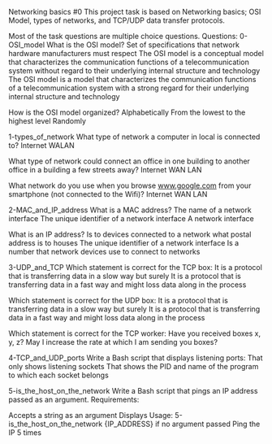 Networking basics #0
This project task is based on Networking basics; OSI Model, types of networks, and TCP/UDP data transfer protocols.

Most of the task questions are multiple choice questions.
Questions:
0-OSI_model
What is the OSI model?
Set of specifications that network hardware manufacturers must respect
The OSI model is a conceptual model that characterizes the communication functions of a telecommunication system without regard to their underlying internal structure and technology
The OSI model is a model that characterizes the communication functions of a telecommunication system with a strong regard for their underlying internal structure and technology


How is the OSI model organized?
Alphabetically
From the lowest to the highest level
Randomly

1-types_of_network
What type of network a computer in local is connected to?
Internet
WALAN

What type of network could connect an office in one building to another office in a building a few streets away?
Internet
WAN
LAN

What network do you use when you browse www.google.com from your smartphone (not connected to the Wifi)?
Internet
WAN
LAN

2-MAC_and_IP_address
What is a MAC address?
The name of a network interface
The unique identifier of a network interface
A network interface

What is an IP address?
Is to devices connected to a network what postal address is to houses
The unique identifier of a network interface
Is a number that network devices use to connect to networks

3-UDP_and_TCP
Which statement is correct for the TCP box:
It is a protocol that is transferring data in a slow way but surely
It is a protocol that is transferring data in a fast way and might loss data along in the process

Which statement is correct for the UDP box:
It is a protocol that is transferring data in a slow way but surely
It is a protocol that is transferring data in a fast way and might loss data along in the process

Which statement is correct for the TCP worker:
Have you received boxes x, y, z?
May I increase the rate at which I am sending you boxes?

4-TCP_and_UDP_ports
Write a Bash script that displays listening ports:
That only shows listening sockets
That shows the PID and name of the program to which each socket belongs

5-is_the_host_on_the_network
Write a Bash script that pings an IP address passed as an argument.
Requirements:

Accepts a string as an argument
Displays Usage: 5-is_the_host_on_the_network {IP_ADDRESS} if no argument passed
Ping the IP 5 times
